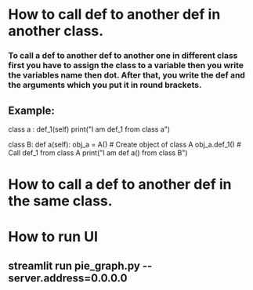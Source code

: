 # How  to call def to another def in another class.
### To call  a def to  another def to another one  in different  class first you have to assign   the class to a variable  then you write the variables name then dot. After that, you write the def and the arguments  which you put it in round brackets.
## Example:
class a :
def_1(self)
 print("I am def_1 from class a")


class B:
    def a(self):
        obj_a = A()         # Create object of class A
        obj_a.def_1()       # Call def_1 from class A
        print("I am def a() from class B")






# How  to call a def to another def in the same class.




# How to run UI
## streamlit run pie_graph.py --server.address=0.0.0.0